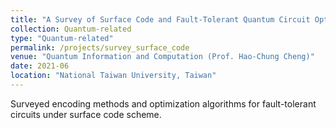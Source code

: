 ```yaml
---
title: "A Survey of Surface Code and Fault-Tolerant Quantum Circuit Optimization"
collection: Quantum-related
type: "Quantum-related"
permalink: /projects/survey_surface_code
venue: "Quantum Information and Computation (Prof. Hao-Chung Cheng)"
date: 2021-06
location: "National Taiwan University, Taiwan"
---
```


<!-- [More information here]() -->
Surveyed encoding methods and optimization algorithms for fault-tolerant circuits under surface code scheme.


